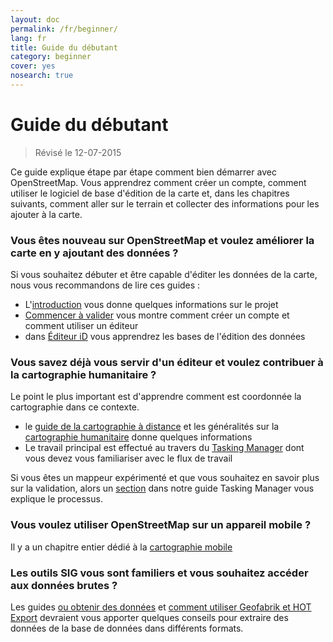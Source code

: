 ```yaml
---
layout: doc
permalink: /fr/beginner/
lang: fr
title: Guide du débutant
category: beginner
cover: yes
nosearch: true
---
```


Guide du débutant
=================

> Révisé le 12-07-2015  

Ce guide explique étape par étape comment bien démarrer avec OpenStreetMap. Vous apprendrez comment créer un compte, comment utiliser le logiciel de base d'édition de la carte et, dans les chapitres suivants, comment aller sur le terrain et collecter des informations pour les ajouter à la carte. 

### Vous êtes nouveau sur OpenStreetMap et voulez améliorer la carte en y ajoutant des données ?

Si vous souhaitez débuter et être capable d'éditer les données de la carte, nous vous recommandons de lire ces guides :
- L'[introduction](/fr/beginner/introduction/) vous donne quelques informations sur le projet
- [Commencer à valider](/fr/beginner/start-osm/) vous montre comment créer un compte et comment utiliser un éditeur
- dans [Éditeur iD](/fr/beginner/id-editor/) vous apprendrez les bases de l'édition des données


### Vous savez déjà vous servir d'un éditeur et voulez contribuer à la cartographie humanitaire ?

Le point le plus important est d'apprendre comment est coordonnée la cartographie dans ce contexte.
- le [guide de la cartographie à distance](/fr/coordination/HOT-Remote-Response-Guide/) et les généralités sur la [cartographie humanitaire](/fr/coordination/humanitarian/) donne quelques informations
- Le travail principal est effectué au travers du [Tasking Manager](/en/coordination/tm-user/) dont vous devez vous familiariser avec le flux de travail

Si vous êtes un mappeur expérimenté et que vous souhaitez en savoir plus sur la validation, alors un  [section](/en/coordination/tm-user/#validation) dans notre guide Tasking Manager vous explique le processus.

### Vous voulez utiliser OpenStreetMap sur un appareil mobile ?

Il y a un chapitre entier dédié à la [cartographie mobile](/fr/mobile-mapping)


### Les outils SIG vous sont familiers et vous souhaitez accéder aux données brutes ?

Les guides [ou obtenir des données](/fr/osm-data/getting-data/)  et [comment utiliser Geofabrik et HOT Export](/fr/osm-data/geofabrik-and-hot-export/) devraient vous apporter quelques conseils pour extraire des données de la base de données dans différents formats.
